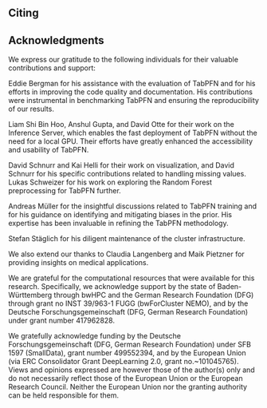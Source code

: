 ## Citing

## Acknowledgments

We express our gratitude to the following individuals for their valuable contributions and support:

Eddie Bergman for his assistance with the evaluation of TabPFN and for his efforts in improving the code quality and documentation. His contributions were instrumental in benchmarking TabPFN and ensuring the reproducibility of our results.

Liam Shi Bin Hoo, Anshul Gupta, and David Otte for their work on the Inference Server, which enables the fast deployment of TabPFN without the need for a local GPU. Their efforts have greatly enhanced the accessibility and usability of TabPFN.

David Schnurr and Kai Helli for their work on visualization, and David Schnurr for his specific contributions related to handling missing values. Lukas Schweizer for his work on exploring the Random Forest preprocessing for TabPFN further.

Andreas Müller for the insightful discussions related to TabPFN training and for his guidance on identifying and mitigating biases in the prior. His expertise has been invaluable in refining the TabPFN methodology.

Stefan Stäglich for his diligent maintenance of the cluster infrastructure.

We also extend our thanks to Claudia Langenberg and Maik Pietzner for providing insights on medical applications.


We are grateful for the computational resources that were available for this research. Specifically, we acknowledge support by the state of Baden-Württemberg through bwHPC
and the German Research Foundation (DFG) through grant no INST 39/963-1 FUGG (bwForCluster NEMO), and by the Deutsche Forschungsgemeinschaft (DFG, German Research Foundation) under grant number 417962828.

We gratefully acknowledge funding by the Deutsche Forschungsgemeinschaft (DFG, German Research Foundation) under SFB 1597 (SmallData), grant number 499552394, and by the European Union (via ERC Consolidator Grant DeepLearning 2.0, grant no.~101045765). Views and opinions expressed are however those of the author(s) only and do not necessarily reflect those of the European Union or the European Research Council. Neither the European Union nor the granting authority can be held responsible for them. 